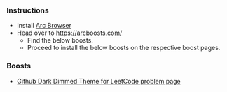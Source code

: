 
### Instructions
* Install [Arc Browser](https://arc.net/)
* Head over to https://arcboosts.com/
  * Find the below boosts.
  * Proceed to install the below boosts on the respective boost pages.

### Boosts
* [Github Dark Dimmed Theme for LeetCode problem page](https://arcboosts.com/boosts/127/github-dark-dimmed-theme-for-leetcode-problem-page)
